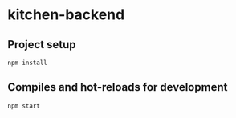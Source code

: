 # kitchen-backend

## Project setup

```
npm install
```

## Compiles and hot-reloads for development

```
npm start
```